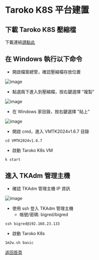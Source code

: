 # Taroko K8S 平台建置

## 下載 Taroko K8S 壓縮檔

下載連結[請點此](https://drive.google.com/file/d/1axT84N_10R-Ftw5QL9kaB9dXqOhCvM1z/view?usp=drive_link)

## 在 Windows 執行以下命令
* 開啟檔案總管，確認壓縮檔存放位置

![image](https://github.com/tarokok8s/Tarokok8s/assets/62133915/2e3bf46d-4639-47c6-bbb8-fa81ee1f8013)

* 點選兩下進入到壓縮檔，按右鍵選擇 "複製"

![image](https://github.com/tarokok8s/Tarokok8s/assets/62133915/59d1ca54-3c02-4078-9942-9946c3f623f7)

* 在 Windows 家目錄，按右鍵選擇 "貼上"

![image](https://github.com/tarokok8s/Tarokok8s/assets/62133915/d5c38154-c3ab-4e13-922b-876928fec4f5)

* 開啟 cmd，進入 VMTK2024v1.6.7 目錄
```
cd VMTK2024v1.6.7
```
* 啟動 Taroko K8s VM
```
k start
```

## 進入 TKAdm 管理主機
* 確認 TKAdm 管理主機 IP 資訊

![image](https://github.com/tarokok8s/Tarokok8s/assets/62133915/45d4f666-d645-4aea-9bc8-d631c65d6af2)

* 使用 ssh 登入 TKAdm 管理主機
  - 帳號/密碼: bigred/bigred
```
ssh bigred@192.168.23.133
```

* 啟動 Taroko K8s
```
1m2w.sh basic
```

[返回首頁](https://github.com/tarokok8s/Tarokok8s)
